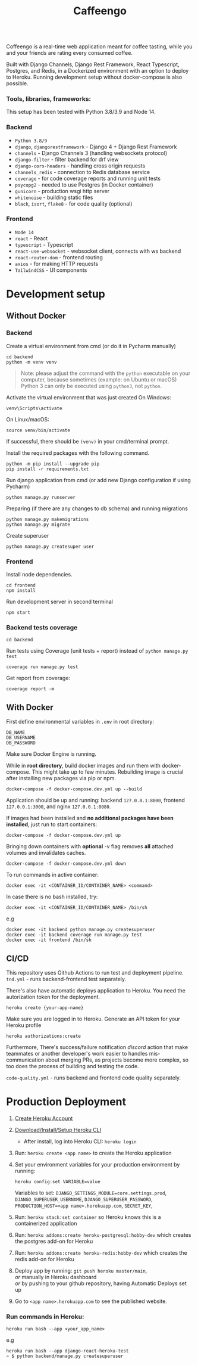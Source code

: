 <div align="center" style="padding-bottom: 20px">
    <h1>Caffeengo</h1>
    <img src="https://img.shields.io/badge/Python-14354C?style=for-the-badge&logo=python&logoColor=white" alt=""/>
    <img src="https://img.shields.io/badge/Django-092E20?style=for-the-badge&logo=django&logoColor=white" alt=""/>
    <img src="https://img.shields.io/badge/DJANGO-REST-ff1709?style=for-the-badge&logo=django&logoColor=white&color=ff1709&labelColor=gray" alt=""/>
    <img src="https://img.shields.io/badge/PostgreSQL-316192?style=for-the-badge&logo=postgresql&logoColor=white" alt=""/>
    <img src="https://img.shields.io/badge/redis-%23DD0031.svg?style=for-the-badge&logo=redis&logoColor=white" alt=""/>
    <img src="https://img.shields.io/badge/React-20232A?style=for-the-badge&logo=react&logoColor=61DAFB" alt=""/>
    <img src="https://img.shields.io/badge/TypeScript-007ACC?style=for-the-badge&logo=typescript&logoColor=white" alt=""/>
    <img src="https://img.shields.io/badge/tailwindcss-%2338B2AC.svg?style=for-the-badge&logo=tailwind-css&logoColor=white" alt=""/>
    <img src="https://img.shields.io/badge/Docker-008FCC?style=for-the-badge&logo=docker&logoColor=white" alt=""/>
    <img src="https://img.shields.io/badge/nginx-%23009639.svg?style=for-the-badge&logo=nginx&logoColor=white" alt=""/>
    <img src="https://img.shields.io/badge/Heroku-430098?style=for-the-badge&logo=heroku&logoColor=white" alt=""/>
    <img src="https://img.shields.io/badge/github%20actions-%232671E5.svg?style=for-the-badge&logo=githubactions&logoColor=white" alt=""/>
</div>

Coffeengo is a real-time web application meant for coffee tasting, while you and your friends are rating every consumed coffee.

Built with Django Channels, Django Rest Framework, React Typescript, Postgres, and Redis, in a Dockerized environment with an option to deploy to Heroku. Running development setup without docker-compose is also possible.

### Tools, libraries, frameworks:

This setup has been tested with Python 3.8/3.9 and Node 14.

### Backend

- `Python 3.8/9`
- `django`, `djangorestframework` - Django 4 + Django Rest Framework
- `channels` - Django Channels 3 (handling websockets protocol)
- `django-filter` - filter backend for drf view
- `django-cors-headers` - handling cross origin requests
- `channels_redis` - connection to Redis database service
- `coverage` - for code coverage reports and running unit tests
- `psycopg2` - needed to use Postgres (in Docker container)
- `gunicorn` - production wsgi http server
- `whitenoise` - building static files
- `black`, `isort`, `flake8` - for code quality (optional)

### Frontend

- `Node 14`
- `react` - React
- `typescript` - Typescript
- `react-use-websocket` - websocket client, connects with ws backend
- `react-router-dom` - frontend routing
- `axios` - for making HTTP requests
- `TailwindCSS` - UI components

# Development setup

## Without Docker

### Backend

Create a virtual environment from cmd (or do it in Pycharm manually)

```shell script
cd backend
python -m venv venv
```

> Note: please adjust the command with the `python` executable on your
> computer, because sometimes (example: on Ubuntu or macOS) Python 3
> can only be executed using `python3`, not `python`.

Activate the virtual environment that was just created
On Windows:

```shell
venv\Scripts\activate
```

On Linux/macOS:

```shell
source venv/bin/activate
```

If successful, there should be `(venv)` in your cmd/terminal prompt.

Install the required packages with the following command.

```shell script
python -m pip install --upgrade pip
pip install -r requirements.txt
```

Run django application from cmd (or add new Django configuration if using Pycharm)

```shell script
python manage.py runserver
```

Preparing (if there are any changes to db schema) and running migrations

```shell script
python manage.py makemigrations
python manage.py migrate
```

Create superuser

```shell script
python manage.py createsuper user
```

### Frontend

Install node dependencies.

```shell script
cd frontend
npm install
```

Run development server in second terminal

```shell script
npm start
```

### Backend tests coverage

```shell script
cd backend
```

Run tests using Coverage (unit tests + report) instead of `python manage.py test`

```shell script
coverage run manage.py test
```

Get report from coverage:

```shell script
coverage report -m
```

## With Docker

First define environmental variables in `.env` in root directory:

```
DB_NAME
DB_USERNAME
DB_PASSWORD
```

Make sure Docker Engine is running.

While in **root directory**, build docker images and run them with docker-compose. This might take up to few minutes.
Rebuilding image is crucial after installing new packages via pip or npm.

```shell script
docker-compose -f docker-compose.dev.yml up --build
```

Application should be up and running: backend `127.0.0.1:8000`, frontend `127.0.0.1:3000`, and nginx `127.0.0.1:8080`.

If images had been installed and **no additional packages have been installed**, just run to start containers:

```shell script
docker-compose -f docker-compose.dev.yml up
```

Bringing down containers with **optional** -v flag removes **all** attached volumes and invalidates caches.

```shell script
docker-compose -f docker-compose.dev.yml down
```

To run commands in active container:

```shell script
docker exec -it <CONTAINER_ID/CONTAINER_NAME> <command>
```

In case there is no bash installed, try:

```shell script
docker exec -it <CONTAINER_ID/CONTAINER_NAME> /bin/sh
```

e.g

```shell script
docker exec -it backend python manage.py createsuperuser
docker exec -it backend coverage run manage.py test
docker exec -it frontend /bin/sh
```

## CI/CD

This repository uses Github Actions to run test and deployment pipeline.  
`tnd.yml` - runs backend-frontend test separately.

There's also have automatic deploys application to Heroku. You need the autorization token for the deployment.

```shell
heroku create {your-app-name}
```

Make sure you are logged in to Heroku.
Generate an API token for your Heroku profile

```shell
heroku authorizations:create
```

Furthermore, There's success/failure notification _discord_ action that make teammates or another developer's work easier to handles mis-communication about merging PRs, as projects become more complex, so too does the process of building and testing the code.

`code-quality.yml` - runs backend and frontend code quality separately.

# Production Deployment

1.  [Create Heroku Account](https://signup.heroku.com/dc)
2.  [Download/Install/Setup Heroku CLI](https://devcenter.heroku.com/articles/heroku-cli#download-and-install)

    - After install, log into Heroku CLI: `heroku login`

3.  Run: `heroku create <app name>` to create the Heroku application
4.  Set your environment variables for your production environment by running:

    ```
    heroku config:set VARIABLE=value
    ```

    Variables to set: `DJANGO_SETTINGS_MODULE=core.settings.prod`,
    `DJANGO_SUPERUSER_USERNAME`, `DJANGO_SUPERUSER_PASSWORD`, `PRODUCTION_HOST=<app name>.herokuapp.com`,
    `SECRET_KEY`,

5.  Run: `heroku stack:set container` so Heroku knows this is a containerized application
6.  Run: `heroku addons:create heroku-postgresql:hobby-dev` which creates the postgres add-on for Heroku
7.  Run: `heroku addons:create heroku-redis:hobby-dev` which creates the redis add-on for Heroku
8.  Deploy app by running: `git push heroku master/main`,  
    _or_ manually in Heroku dashboard  
    _or_ by pushing to your github repository, having Automatic Deploys set up
9.  Go to `<app name>.herokuapp.com` to see the published website.

### Run commands in Heroku:

```shell
heroku run bash --app <your_app_name>
```

e.g

```shell
heroku run bash --app django-react-heroku-test
~ $ python backend/manage.py createsuperuser
```

